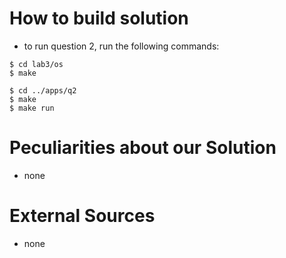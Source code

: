 # How to build solution
 - to run question 2, run the following commands: 
```
$ cd lab3/os
$ make

$ cd ../apps/q2	
$ make
$ make run
```

# Peculiarities about our Solution
 - none

# External Sources
 - none
